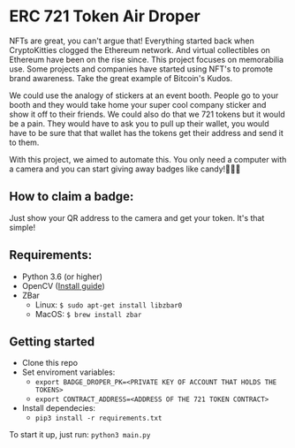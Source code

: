 # ERC 721 Token Air Droper 

NFTs are great, you can't argue that! Everything started back when CryptoKitties clogged the Ethereum network. And virtual collectibles on Ethereum have been on the rise since.
This project focuses on memorabilia use. Some projects and companies have started using NFT's to promote brand awareness. Take the great example of Bitcoin's Kudos. 

We could use the analogy of stickers at an event booth. People go to your booth and they would take home your super cool company sticker and show it off to their friends. We could also do that we 721 tokens but it would be a pain. They would have to ask you to pull up their wallet, you would have to be sure that that wallet has the tokens get their address and send it to them.

With this project, we aimed to automate this. You only need a computer with a camera and you can start giving away badges like candy!🍩🍭🍬

## How to claim a badge:
Just show your QR address to the camera and get your token. It's that simple!

## Requirements:
- Python 3.6 (or higher)
- OpenCV ([Install guide](https://www.pyimagesearch.com/2016/12/19/install-opencv-3-on-macos-with-homebrew-the-easy-way/))
- ZBar
    - Linux: `$ sudo apt-get install libzbar0`
    - MacOS: `$ brew install zbar`
## Getting started
- Clone this repo
- Set enviroment variables:
    - `export BADGE_DROPER_PK=<PRIVATE KEY OF ACCOUNT THAT HOLDS THE TOKENS>`
    - `export CONTRACT_ADDRESS=<ADDRESS OF THE 721 TOKEN CONTRACT>`
- Install dependecies:
    - `pip3 install -r requirements.txt`

To start it up, just run: `python3 main.py`